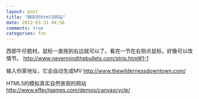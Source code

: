 ```yaml
---
layout: post
title: "精彩的html5网站"
date: 2012-03-31 04:50
comments: true
categories: fun
---
```

西部牛仔题材。鼠标一直拖到右边就可以了。看完一节在右侧点鼠标。好像可以改情节。
http://www.nevermindthebullets.com/strip.html#1-1

输入你家地址，它会自动生成MV
http://www.thewildernessdowntown.com/

HTML5的模拟真实自然景观的网站
http://www.effectgames.com/demos/canvascycle/
